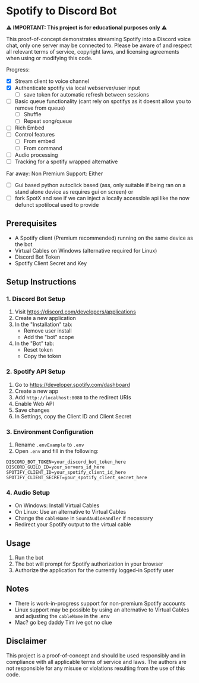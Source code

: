 # Spotify to Discord Bot

⚠️ **IMPORTANT: This project is for educational purposes only** ⚠️

This proof-of-concept demonstrates streaming Spotify into a Discord voice chat, only one server may be connected to. Please be aware of and respect all relevant terms of service, copyright laws, and licensing agreements when using or modifying this code.

Progress:
- [x] Stream client to voice channel
- [x] Authenticate spotify via local webserver/user input
  - [ ] save token for automatic refresh between sessions
- [ ] Basic queue functionality (cant rely on spotifys as it doesnt allow you to remove from queue)
  - [ ] Shuffle
  - [ ] Repeat song/queue
- [ ] Rich Embed
- [ ] Control features
  - [ ] From embed
  - [ ] From command
- [ ] Audio processing
- [ ] Tracking for a spotify wrapped alternative

Far away: Non Premium Support:
Either
- [ ] Gui based python autoclick based (ass, only suitable if being ran on a stand alone device as requires gui on screen)
or
- [ ] fork SpotX and see if we can inject a locally accessible api like the now defunct spotilocal used to provide

## Prerequisites

- A Spotify client (Premium recommended) running on the same device as the bot
- Virtual Cables on Windows (alternative required for Linux)
- Discord Bot Token
- Spotify Client Secret and Key

## Setup Instructions

### 1. Discord Bot Setup

1. Visit https://discord.com/developers/applications
2. Create a new application
3. In the "Installation" tab:
   - Remove user install
   - Add the "bot" scope
4. In the "Bot" tab:
   - Reset token
   - Copy the token

### 2. Spotify API Setup

1. Go to https://developer.spotify.com/dashboard
2. Create a new app
3. Add `http://localhost:8080` to the redirect URIs
4. Enable Web API
5. Save changes
6. In Settings, copy the Client ID and Client Secret

### 3. Environment Configuration

1. Rename `.envExample` to `.env`
2. Open `.env` and fill in the following:
```env
DISCORD_BOT_TOKEN=your_discord_bot_token_here
DISCORD_GUILD_ID=your_servers_id_here
SPOTIFY_CLIENT_ID=your_spotify_client_id_here
SPOTIFY_CLIENT_SECRET=your_spotify_client_secret_here
```

### 4. Audio Setup

- On Windows: Install Virtual Cables
- On Linux: Use an alternative to Virtual Cables
- Change the `cableName` in `SoundAudioHandler` if necessary
- Redirect your Spotify output to the virtual cable

## Usage

1. Run the bot
2. The bot will prompt for Spotify authorization in your browser
3. Authorize the application for the currently logged-in Spotify user

## Notes

- There is work-in-progress support for non-premium Spotify accounts
- Linux support may be possible by using an alternative to Virtual Cables and adjusting the `cableName` in the .env
- Mac? go beg daddy Tim ive got no clue

## Disclaimer

This project is a proof-of-concept and should be used responsibly and in compliance with all applicable terms of service and laws. The authors are not responsible for any misuse or violations resulting from the use of this code.

